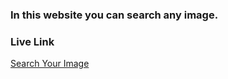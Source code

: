 ### In this website you can search any image. 

### Live Link
[Search Your Image](https://64a3e5666cdfab069c2f6a0d--searchyourimage.netlify.app/)
